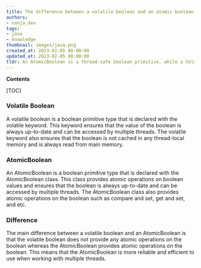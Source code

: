 ```yaml
---
title: The difference between a volatile boolean and an atomic boolean
authors:
- nanja_dev
tags:
- java
- knowledge
thumbnail: images/java.png
created_at: 2023-02-05 00:00:00
updated_at: 2023-02-05 00:00:00
tldr: An AtomicBoolean is a thread-safe boolean primitive, while a Volatile boolean is a non-thread-safe boolean primitive that can be modified from multiple threads.
---
```


**Contents**

[TOC]

### Volatile Boolean
A volatile boolean is a boolean primitive type that is declared with the volatile keyword. This keyword ensures that the value of the boolean is always up-to-date and can be accessed by multiple threads. The volatile keyword also ensures that the boolean is not cached in any thread-local memory and is always read from main memory.

### AtomicBoolean
An AtomicBoolean is a boolean primitive type that is declared with the AtomicBoolean class. This class provides atomic operations on boolean values and ensures that the boolean is always up-to-date and can be accessed by multiple threads. The AtomicBoolean class also provides atomic operations on the boolean such as compare and set, get and set, and etc.

### Difference
The main difference between a volatile boolean and an AtomicBoolean is that the volatile boolean does not provide any atomic operations on the boolean whereas the AtomicBoolean provides atomic operations on the boolean. This means that the AtomicBoolean is more reliable and efficient to use when working with multiple threads.
